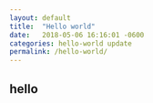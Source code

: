 ```yaml
---
layout: default
title:  "Hello world"
date:   2018-05-06 16:16:01 -0600
categories: hello-world update
permalink: /hello-world/
---
```


## hello
